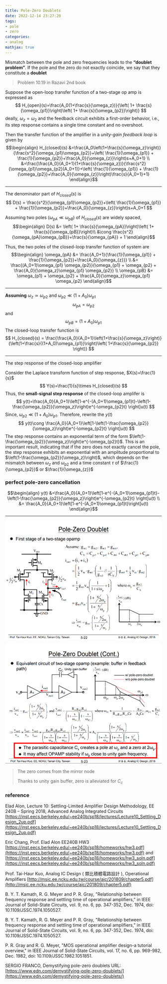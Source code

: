 ```yaml
---
title: Pole-Zero Doublets
date: 2022-12-14 23:27:20
tags:
- pole
- zero
categories:
- analog
mathjax: true
---
```


Mismatch between the pole and zero frequencies leads to the **“doublet problem”**. If the pole and the zero do not exactly coincide, we say that they constitute a **doublet**

> Problem 10.19 in Razavi 2nd book

Suppose the open-loop transfer function of a two-stage op amp is expressed as
$$
H_{open}(s)=\frac{A_0(1+\frac{s}{\omega_z})}{\left( 1+ \frac{s}{\omega_{p1}}\right)\left( 1+ \frac{s}{\omega_{p2}}\right)}
$$
deally, $\omega_z=\omega_2$ and the feedback circuit exhibits a first-order behavior, i.e., its step response contains a single time constant and no overshoot.

Then the transfer function of the amplifier in a *unity-gain feedback loop* is given by
$$\begin{align}
H_{closed}(s) &=\frac{A_0\left(1+\frac{s}{\omega_z}\right)}{\frac{s^2}{\omega_{p1}\omega_{p2}}+\left( \frac{1}{\omega_{p1}} + \frac{1}{\omega_{p2}}+\frac{A_0}{\omega_{z}}\right)s+A_0+1} \\
&=\frac{\frac{A_0}{A_0+1}(1+\frac{s}{\omega_z})}{\frac{s^2}{\omega_{p1}\omega_{p2}(A_0+1)}+\left( \frac{1}{\omega_{p1}} + \frac{1}{\omega_{p2}}+\frac{A_0}{\omega_{z}}\right)\frac{s}{A_0+1}+1} 
\end{align}$$

---

The denominator part of $H_{closed}(s)$ is
$$
D(s) = \frac{s^2}{\omega_{p1}\omega_{p2}}+\left( \frac{1}{\omega_{p1}} + \frac{1}{\omega_{p2}}+\frac{A_0}{\omega_{z}}\right)s+A_0+1
$$

Assuming  two poles ($\omega_{pA} \ll\omega_{pB}$) of $H_{closed}(s)$ are widely spaced, 
$$\begin{align}
D(s) &= \left( 1+ \frac{s}{\omega_{pA}}\right)\left( 1+ \frac{s}{\omega_{pB}}\right)\\
&\cong \frac{s^2}{\omega_{pA}\omega_{pB}}+\frac{s}{\omega_{pA}} + 1
\end{align}$$

Thus, the two poles of the closed-loop transfer function of system are
$$\begin{align}
\omega_{pA} &= \frac{A_0+1}{\frac{1}{\omega_{p1}} + \frac{1}{\omega_{p2}}+\frac{A_0}{\omega_{z}}} \\
&=  \frac{(A_0+1)\omega_{p1} \omega_{p2}}{\omega_{p1} + \omega_{p2} + \frac{A_0}{\omega_z}\omega_{p1} \omega_{p2}} \\
\omega_{pB} &= \omega_{p1} + \omega_{p2} + \frac{A_0}{\omega_z}\omega_{p1} \omega_{p2}
\end{align}$$

---

**Assuming** $\omega_z \simeq  \omega_{p2}$ and $\omega_{p2}\ll (1+A_0)\omega_{p1}$
$$
\omega_{pA} = \omega_{p2}
$$
and
$$
\omega_{pB} = (1+A_0)\omega_{p1}
$$
The closed-loop transfer function is
$$
H_{closed}(s) = \frac{\frac{A_0}{A_0+1}\left(1+\frac{s}{\omega_z}\right)}{\left(1+\frac{s}{(1+A_0)\omega_{p1}}\right)\left( 1+\frac{s}{\omega_{p2}} \right)}
$$

---

 The step response of the closed-loop amplifier

Consider the Laplace transform function of step response, $X(s)=\frac{1}{s}$
$$
Y(s)=\frac{1}{s}\times H_{closed}(s)
$$
Thus, the **small-signal step response** of the closed-loop amplifer is
$$
y(t)=\frac{A_0}{A_0+1}\left[1-e^{-(A_0+1)\omega_{p1}t}-\left(1-\frac{\omega_{p2}}{\omega_z}\right)e^{-\omega_{p2}t} \right]u(t)
$$
Since, $\omega_{p2}\ll (1+A_0)\omega_{p1}$. Therefore, rewrite the $y(t)$
$$
y(t)\cong \frac{A_0}{A_0+1}\left[1-\left(1-\frac{\omega_{p2}}{\omega_z}\right)e^{-\omega_{p2}t} \right]u(t)
$$
The step response contains an exponential term of the form $\left(1-\frac{\omega_{p2}}{\omega_z}\right)e^{-\omega_{p2}t}$. This is an important result, indicating that if the zero does not exactly cancel the pole, the step response exhibits an exponential with an amplitude proportional to $\left(1-\frac{\omega_{p2}}{\omega_z}\right)$, which depends on the mismatch between $\omega_z$ and $\omega_{p2}$ and a time constant $\tau$ of $\frac{1}{\omega_{p2}}$ or $\frac{1}{\omega_{z}}$ 

### perfect pole-zero cancellation

$$\begin{align}
y(t) &=\frac{A_0}{A_0+1}\left[1-e^{-(A_0+1)\omega_{p1}t}-\left(1-\frac{\omega_{p2}}{\omega_z}\right)e^{-\omega_{p2}t} \right]u(t) \\
&= \frac{A_0}{A_0+1}\left[1-e^{-(A_0+1)\omega_{p1}t}\right]u(t)
\end{align}$$

---

![image-20230108233523345](Pole-Zero-Doublets/image-20230108233523345.png)

![image-20230108234123707](Pole-Zero-Doublets/image-20230108234123707.png)

> The zero comes from the mirror node
>
> Thanks to unity gain buffer, zero is alleviated for $C_c$

### reference

Elad Alon, Lecture 10: Settling-Limited Amplifier Design Methodology, EE 240B – Spring 2018, Advanced Analog Integrated Circuits [https://inst.eecs.berkeley.edu/~ee240b/sp18/lectures/Lecture10_Settling_Design_2up.pdf](https://inst.eecs.berkeley.edu/~ee240b/sp18/lectures/Lecture10_Settling_Design_2up.pdf)

Eric Chang, Prof. Elad Alon EE240B HW3 [https://inst.eecs.berkeley.edu/~ee240b/sp18/homeworks/hw3.pdf](https://inst.eecs.berkeley.edu/~ee240b/sp18/homeworks/hw3.pdf) and [https://inst.eecs.berkeley.edu/~ee240b/sp18/homeworks/hw3_soln.pdf](https://inst.eecs.berkeley.edu/~ee240b/sp18/homeworks/hw3_soln.pdf)

Prof. Tai-Haur Kuo, Analog IC Design ( 類比積體電路設計 ), Operational Amplifiers [http://msic.ee.ncku.edu.tw/course/aic/201809/chapter5.pdf](http://msic.ee.ncku.edu.tw/course/aic/201809/chapter5.pdf)

B. Y. T. Kamath, R. G. Meyer and P. R. Gray, "Relationship between frequency response and settling time of operational amplifiers," in IEEE Journal of Solid-State Circuits, vol. 9, no. 6, pp. 347-352, Dec. 1974, doi: 10.1109/JSSC.1974.1050527.

B. Y. T. Kamath, R. G. Meyer and P. R. Gray, "Relationship between frequency response and settling time of operational amplifiers," in IEEE Journal of Solid-State Circuits, vol. 9, no. 6, pp. 347-352, Dec. 1974, doi: 10.1109/JSSC.1974.1050527.

P. R. Gray and R. G. Meyer, "MOS operational amplifier design-a tutorial overview," in IEEE Journal of Solid-State Circuits, vol. 17, no. 6, pp. 969-982, Dec. 1982, doi: 10.1109/JSSC.1982.1051851.

SERGIO FRANCO, Demystifying pole-zero doublets URL:[https://www.edn.com/demystifying-pole-zero-doublets/](https://www.edn.com/demystifying-pole-zero-doublets/)
